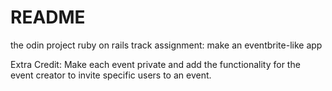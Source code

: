 # README

the odin project ruby on rails track assignment: make an eventbrite-like app

Extra Credit: Make each event private and add the functionality for the event creator to invite specific users to an event.
